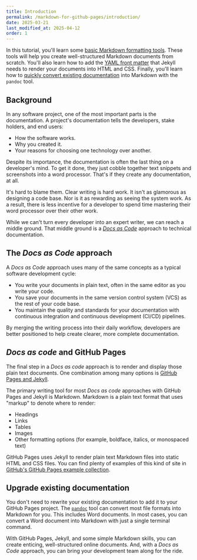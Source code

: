 ```yaml
---
title: Introduction
permalink: /markdown-for-github-pages/introduction/
date: 2025-03-21
last_modified_at: 2025-04-12
order: 1
---
```


In this tutorial, you'll learn some [basic Markdown formatting tools](/markdown-for-github-pages/basics/). These tools will help you create well-structured Markdown documents from scratch. You'll also learn how to add the [YAML front matter](/markdown-for-github-pages/frontmatter/) that Jekyll needs to render your documents into HTML and CSS. Finally, you'll learn how to [quickly convert existing documentation](/markdown-for-github-pages/convert-from-word/) into Markdown with the `pandoc` tool.

## Background

In any software project, one of the most important parts is the documentation. A project's documentation tells the developers, stake holders, and end users:

* How the software works.
* Why you created it.
* Your reasons for choosing one technology over another.

Despite its importance, the documentation is often the last thing on a developer's mind. To get it done, they just cobble together text snippets and screenshots into a word processor. That's if they create any documentation, at all.

It's hard to blame them. Clear writing is hard work. It isn't as glamorous as designing a code base. Nor is it as rewarding as seeing the system work. As a result, there is less incentive for a developer to spend time mastering their word processor over their other work.

While we can't turn every developer into an expert writer, we can reach a middle ground. That middle ground is a [_Docs as Code_](https://www.writethedocs.org/guide/docs-as-code/) approach to technical documentation.

## The _Docs as Code_ approach

A _Docs as Code_ approach uses many of the same concepts as a typical software development cycle:

* You write your documents in plain text, often in the same editor as you write your code.
* You save your documents in the same version control system (VCS) as the rest of your code base.
* You maintain the quality and standards for your documentation with continuous integration and continuous development (CI/CD) pipelines.

By merging the writing process into their daily workflow, developers are better positioned to help create clearer, more complete documentation.

## _Docs as code_ and GitHub Pages

The final step in a _Docs as code_ approach is to render and display those plain text documents. One combination among many options is [GitHub Pages and Jekyll](https://docs.github.com/en/pages/setting-up-a-github-pages-site-with-jekyll/about-github-pages-and-jekyll).

The primary writing tool for most _Docs as code_ approaches with GitHub Pages and Jekyll is Markdown. Markdown is a plain text format that uses "markup" to denote where to render:

* Headings
* Links
* Tables
* Images
* Other formatting options (for example, boldface, italics, or monospaced text)

GitHub Pages uses Jekyll to render plain text Markdown files into static HTML and CSS files. You can find plenty of examples of this kind of site in [GitHub's GitHub Pages example collection](https://github.com/collections/github-pages-examples).

## Upgrade existing documentation

You don't need to rewrite your existing documentation to add it to your GitHub Pages project. The [`pandoc`](https://pandoc.org/) tool can convert most file formats into Markdown for you. This includes Word documents. In most cases, you can convert a Word document into Markdown with just a single terminal command.

With GitHub Pages, Jekyll, and some simple Markdown skills, you can create enticing, well-structured online documents. And, with a _Docs as Code_ approach, you can bring your development team along for the ride.

